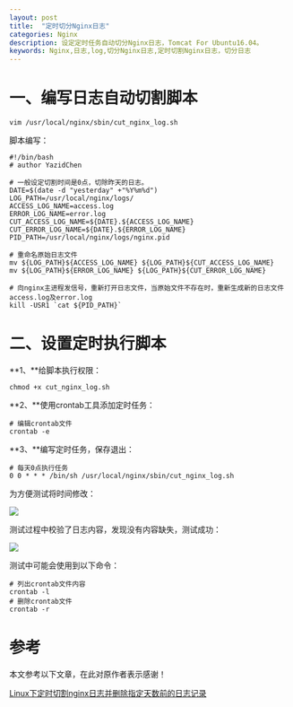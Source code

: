 ```yaml
---
layout: post
title:  "定时切分Nginx日志"
categories: Nginx
description: 设定定时任务自动切分Nginx日志，Tomcat For Ubuntu16.04。
keywords: Nginx,日志,log,切分Nginx日志,定时切割Nginx日志，切分日志
---
```


# 一、编写日志自动切割脚本 #

```shell
vim /usr/local/nginx/sbin/cut_nginx_log.sh
```

脚本编写：

```shell
#!/bin/bash
# author YazidChen

# 一般设定切割时间是0点，切除昨天的日志。
DATE=$(date -d "yesterday" +"%Y%m%d")
LOG_PATH=/usr/local/nginx/logs/
ACCESS_LOG_NAME=access.log
ERROR_LOG_NAME=error.log
CUT_ACCESS_LOG_NAME=${DATE}.${ACCESS_LOG_NAME}
CUT_ERROR_LOG_NAME=${DATE}.${ERROR_LOG_NAME}
PID_PATH=/usr/local/nginx/logs/nginx.pid

# 重命名原始日志文件
mv ${LOG_PATH}${ACCESS_LOG_NAME} ${LOG_PATH}${CUT_ACCESS_LOG_NAME}
mv ${LOG_PATH}${ERROR_LOG_NAME} ${LOG_PATH}${CUT_ERROR_LOG_NAME}

# 向nginx主进程发信号，重新打开日志文件，当原始文件不存在时，重新生成新的日志文件access.log及error.log
kill -USR1 `cat ${PID_PATH}`
```

# 二、设置定时执行脚本 #

**1、**给脚本执行权限：

```shell
chmod +x cut_nginx_log.sh 
```

**2、**使用crontab工具添加定时任务：

```shell
# 编辑crontab文件
crontab -e
```

**3、**编写定时任务，保存退出：

```shell
# 每天0点执行任务
0 0 * * * /bin/sh /usr/local/nginx/sbin/cut_nginx_log.sh
```

为方便测试将时间修改：

![](http://i.imgur.com/PmS5NG6.png)

测试过程中校验了日志内容，发现没有内容缺失，测试成功：

![](http://i.imgur.com/cFDuNKZ.png)

测试中可能会使用到以下命令：

```shell
# 列出crontab文件内容
crontab -l
# 删除crontab文件
crontab -r
```

# 参考 #

本文参考以下文章，在此对原作者表示感谢！

[Linux下定时切割nginx日志并删除指定天数前的日志记录](http://pvbutler.blog.51cto.com/7662323/1653088)
